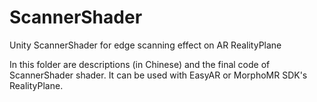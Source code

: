 # ScannerShader
Unity ScannerShader for edge scanning effect on AR RealityPlane

In this folder are descriptions (in Chinese) and the final code of ScannerShader shader.
It can be used with EasyAR or MorphoMR SDK's RealityPlane.
